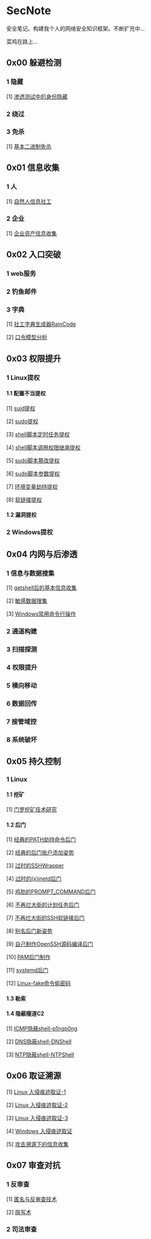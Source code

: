 # SecNote

安全笔记。构建我个人的网络安全知识框架。不断扩充中...

菜鸡在路上...

## 0x00 躲避检测

### 1 隐藏

[1] [渗透测试中的身份隐藏](https://github.com/aplyc1a/blogs/blob/master/躲避检测/渗透测试中的身份隐藏.md)

### 2 绕过

### 3 免杀

[1] [基本二进制免杀](https://github.com/aplyc1a/blogs/blob/master/躲避检测/二进制免杀技术研究.md)

## 0x01 信息收集

### 1 人

\[1] [自然人信息社工](https://github.com/aplyc1a/blogs/blob/master/信息收集/自然人信息社工.md)

### 2 企业

\[1] [企业资产信息收集](https://github.com/aplyc1a/blogs/blob/master/信息收集/企业目标资产信息收集.md)

## 0x02 入口突破

### 1 web服务

### 2 钓鱼邮件

### 3 字典

\[1] [社工字典生成器RainCode](https://github.com/aplyc1a/blogs/blob/master/入口突破/社工字典生成器RainCode.md)

\[2] [口令模型分析](https://github.com/aplyc1a/blogs/blob/master/入口突破/自然人口令常见模式.md)

## 0x03 权限提升

### 1 Linux提权

#### 1.1 配置不当提权

\[1] [suid提权](https://github.com/aplyc1a/blogs/blob/master/权限提升/Linux提权/配置不当提权/suid.md)

\[2] [sudo提权](https://github.com/aplyc1a/blogs/blob/master/权限提升/Linux提权/配置不当提权/sudo.md)

\[3] [shell脚本定时任务提权](https://github.com/aplyc1a/blogs/blob/master/权限提升/Linux提权/配置不当提权/shell脚本定时任务提权.md)

\[4] [shell脚本调用权限继承提权](https://github.com/aplyc1a/blogs/blob/master/权限提升/Linux提权/配置不当提权/shell脚本调用权限继承提权.md)

\[5] [sudo脚本篡改提权](https://github.com/aplyc1a/blogs/blob/master/权限提升/Linux提权/配置不当提权/sudo脚本篡改提权.md)

\[6] [sudo脚本参数提权](https://github.com/aplyc1a/blogs/blob/master/权限提升/Linux提权/配置不当提权/sudo脚本参数提权.md)

\[7] [环境变量劫持提权](https://github.com/aplyc1a/blogs/blob/master/权限提升/Linux提权/配置不当提权/环境变量劫持提权.md)

\[8] [软链接提权](https://github.com/aplyc1a/blogs/blob/master/权限提升/Linux提权/配置不当提权/软链接提权.md)

#### 1.2 漏洞提权

### 2 Windows提权

## 0x04 内网与后渗透

### 1 信息与数据搜集

\[1] [getshell后的基本信息收集](https://github.com/aplyc1a/blogs/blob/master/内网安全与后渗透/getshell后的基本信息收集.md)

\[2] [敏感数据搜集](https://github.com/aplyc1a/blogs/blob/master/内网安全与后渗透/敏感数据搜集.md)

\[3] [Windows常用命令行操作](https://github.com/aplyc1a/blogs/blob/master/内网安全与后渗透/常用命令行操作.md)

### 2 通道构建

### 3 扫描探测

### 4 权限提升

### 5 横向移动

### 6 数据回传

### 7 接管域控

### 8 系统破坏

## 0x05 持久控制

### 1 Linux

#### 1.1 挖矿

\[1] [门罗挖矿技术研究](https://github.com/aplyc1a/blogs/blob/master/持久控制/Linux/monero挖矿研究.md)

#### 1.2 后门

\[1] [经典的PATH劫持命令后门](https://github.com/aplyc1a/blogs/blob/master/持久控制/Linux/Linux-PATH环境变量抢占后门.md)

\[2] [经典的后门账户添加姿势](https://github.com/aplyc1a/blogs/blob/master/持久控制/Linux/Linux-后门账户.md)

\[3] [过时的SSHWrapper](https://github.com/aplyc1a/blogs/blob/master/持久控制/Linux/Linux-SSHWrapper后门.md)

\[4] [过时的(x)inetd后门](https://github.com/aplyc1a/blogs/blob/master/持久控制/Linux/Linux-(x)inetd后门.md)

\[5] [鸡肋的PROMPT_COMMAND后门](https://github.com/aplyc1a/blogs/blob/master/持久控制/Linux/Linux-PROMPT_COMMAND后门.md)

\[6] [不再烂大街的计划任务后门](https://github.com/aplyc1a/blogs/blob/master/持久控制/Linux/Linux-计划任务后门.md)

\[7] [不再烂大街的SSH软链接后门](https://github.com/aplyc1a/blogs/blob/master/持久控制/Linux/Linux-SSH软链接后门)

\[8] [别名后门新姿势](https://github.com/aplyc1a/blogs/blob/master/持久控制/Linux/Linux-各种别名后门.md)

\[9] [自己制作OpenSSH源码编译后门](https://github.com/aplyc1a/blogs/blob/master/持久控制/Linux/定制化OpenSSH后门.md)

\[10] [PAM后门制作](https://github.com/aplyc1a/blogs/blob/master/持久控制/Linux/Linux-PAM后门制作.md)

\[11] [systemd后门](https://github.com/aplyc1a/blogs/blob/master/持久控制/Linux/Linux-systemd服务后门.md)

\[12] [Linux-fake命令偷密码](https://github.com/aplyc1a/blogs/blob/master/持久控制/Linux/Linux-fake命令偷密码.md)

#### 1.3 勒索

#### 1.4 隐蔽隧道C2

\[1] [ICMP隐蔽shell-p1ngp0ng](https://github.com/aplyc1a/blogs/blob/master/内网安全与后渗透/p1ngp0ng.md)

\[2] [DNS隐蔽shell-DNShell](https://github.com/aplyc1a/blogs/blob/master/内网安全与后渗透/DNShell.md)

\[3] [NTP隐蔽shell-NTPShell](https://github.com/aplyc1a/blogs/blob/master/内网安全与后渗透/NTPShell.md)

## 0x06 取证溯源

\[1] [Linux 入侵痕迹取证-1](https://github.com/aplyc1a/blogs/blob/master/取证溯源/Linux取证-(1).md)

\[2] [Linux 入侵痕迹取证-2](https://github.com/aplyc1a/blogs/blob/master/取证溯源/Linux取证-(2).md)

\[3] [Linux 入侵痕迹取证-3](https://github.com/aplyc1a/blogs/blob/master/取证溯源/Linux取证-(3).md)

\[4] [Windows 入侵痕迹取证](https://github.com/aplyc1a/blogs/blob/master/取证溯源/Windows取证.md)

\[5]  [攻击溯源下的信息收集](https://github.com/aplyc1a/blogs/blob/master/取证溯源/攻击溯源下的信息收集.md)

## 0x07 审查对抗

### 1 反审查

\[1]  [匿名与反审查技术](https://github.com/aplyc1a/blogs/blob/master/审查对抗/反审查技术/反审查技术.md)

\[2]  [隐写术](https://github.com/aplyc1a/blogs/blob/master/审查对抗/反审查技术/隐写术.md)

### 2 司法审查